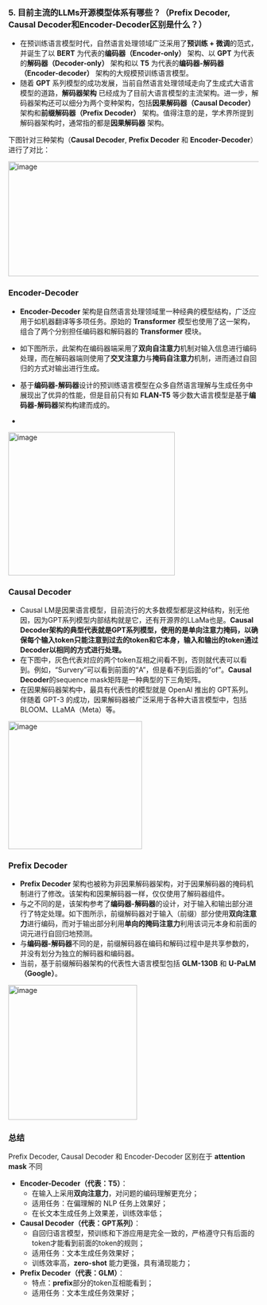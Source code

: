 ### 5. 目前主流的LLMs开源模型体系有哪些？（Prefix Decoder, Causal Decoder和Encoder-Decoder区别是什么？）
- 在预训练语言模型时代，自然语言处理领域广泛采用了**预训练 + 微调**的范式，并诞生了以 **BERT** 为代表的**编码器（Encoder-only）** 架构、以 **GPT** 为代表的**解码器（Decoder-only）** 架构和以 **T5** 为代表的**编码器-解码器（Encoder-decoder）** 架构的大规模预训练语言模型。
- 随着 **GPT** 系列模型的成功发展，当前自然语言处理领域走向了生成式大语言模型的道路，**解码器架构** 已经成为了目前大语言模型的主流架构。进一步，解码器架构还可以细分为两个变种架构，包括**因果解码器（Causal Decoder）** 架构和**前缀解码器（Prefix Decoder）** 架构。值得注意的是，学术界所提到解码器架构时，通常指的都是**因果解码器** 架构。

下图针对三种架构（**Causal Decoder**, **Prefix Decoder** 和 **Encoder-Decoder**）进行了对比：



<img width="625" height="231" alt="image" src="https://github.com/user-attachments/assets/38ee7903-926c-4c53-8c02-c59ec426be34" />


### Encoder-Decoder
- **Encoder-Decoder** 架构是自然语言处理领域里一种经典的模型结构，广泛应用于如机器翻译等多项任务。原始的 **Transformer** 模型也使用了这一架构，组合了两个分别担任编码器和解码器的 **Transformer** 模块。
- 如下图所示，此架构在编码器端采用了**双向自注意力**机制对输入信息进行编码处理，而在解码器端则使用了**交叉注意力**与**掩码自注意力**机制，进而通过自回归的方式对输出进行生成。
- 基于**编码器-解码器**设计的预训练语言模型在众多自然语言理解与生成任务中展现出了优异的性能，但是目前只有如 **FLAN-T5** 等少数大语言模型是基于**编码器-解码器**架构构建而成的。

- 

<img width="335" height="288" alt="image" src="https://github.com/user-attachments/assets/b7b41771-9c3e-4380-8182-ef0110d5e25e" />




### Causal Decoder
- Causal LM是因果语言模型，目前流行的大多数模型都是这种结构，别无他因，因为GPT系列模型内部结构就是它，还有开源界的LLaMa也是。**Causal Decoder架构的典型代表就是GPT系列模型，使用的是单向注意力掩码，以确保每个输入token只能注意到过去的token和它本身，输入和输出的token通过Decoder以相同的方式进行处理。**
- 在下图中，灰色代表对应的两个token互相之间看不到，否则就代表可以看到。例如，“Survery”可以看到前面的“A”，但是看不到后面的“of”。**Causal Decoder**的sequence mask矩阵是一种典型的下三角矩阵。
- 在因果解码器架构中，最具有代表性的模型就是 OpenAI 推出的 GPT系列。伴随着 GPT-3 的成功，因果解码器被广泛采用于各种大语言模型中，包括 BLOOM、LLaMA（Meta）等。

<img width="269" height="257" alt="image" src="https://github.com/user-attachments/assets/a0a4bb87-cef7-46b2-b1a1-21f02b0a577c" />




### Prefix Decoder
- **Prefix Decoder** 架构也被称为非因果解码器架构，对于因果解码器的掩码机制进行了修改。该架构和因果解码器一样，仅仅使用了解码器组件。
- 与之不同的是，该架构参考了**编码器-解码器**的设计，对于输入和输出部分进行了特定处理。如下图所示，前缀解码器对于输入（前缀）部分使用**双向注意力**进行编码，而对于输出部分利用**单向的掩码注意力**利用该词元本身和前面的词元进行自回归地预测。
- 与**编码器-解码器**不同的是，前缀解码器在编码和解码过程中是共享参数的，并没有划分为独立的解码器和编码器。
- 当前，基于前缀解码器架构的代表性大语言模型包括 **GLM-130B** 和 **U-PaLM（Google）**。



<img width="259" height="271" alt="image" src="https://github.com/user-attachments/assets/bc238a02-fabf-40ee-bb73-6d46b907544d" />



### 总结
Prefix Decoder, Causal Decoder 和 Encoder-Decoder 区别在于 **attention mask** 不同
- **Encoder-Decoder（代表：T5）**：
  - 在输入上采用**双向注意力**，对问题的编码理解更充分；
  - 适用任务：在偏理解的 NLP 任务上效果好；
  - 在长文本生成任务上效果差，训练效率低；
- **Causal Decoder（代表：GPT系列）**：
  - 自回归语言模型，预训练和下游应用是完全一致的，严格遵守只有后面的token才能看到前面的token的规则；
  - 适用任务：文本生成任务效果好；
  - 训练效率高，**zero-shot** 能力更强，具有涌现能力；
- **Prefix Decoder（代表：GLM）**：
  - 特点：**prefix**部分的token互相能看到；
  - 适用任务：文本生成任务效果好；





